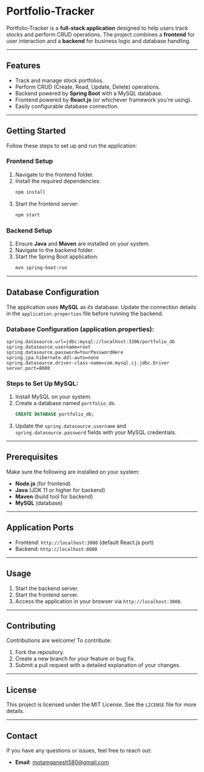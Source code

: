 # **Portfolio-Tracker**

Portfolio-Tracker is a **full-stack application** designed to help users track stocks and perform CRUD operations. The project combines a **frontend** for user interaction and a **backend** for business logic and database handling.

---

## **Features**
- Track and manage stock portfolios.
- Perform CRUD (Create, Read, Update, Delete) operations.
- Backend powered by **Spring Boot** with a MySQL database.
- Frontend powered by **React.js** (or whichever framework you're using).
- Easily configurable database connection.

---

## **Getting Started**

Follow these steps to set up and run the application:

### **Frontend Setup**
1. Navigate to the frontend folder.
2. Install the required dependencies:
   ```bash
   npm install
   ```
3. Start the frontend server:
   ```bash
   npm start
   ```

### **Backend Setup**
1. Ensure **Java** and **Maven** are installed on your system.
2. Navigate to the backend folder.
3. Start the Spring Boot application:
   ```bash
   mvn spring-boot:run
   ```

---

## **Database Configuration**

The application uses **MySQL** as its database. Update the connection details in the `application.properties` file before running the backend.

### **Database Configuration (application.properties)**:
```properties
spring.datasource.url=jdbc:mysql://localhost:3306/portfolio_db
spring.datasource.username=root
spring.datasource.password=YourPasswordHere
spring.jpa.hibernate.ddl-auto=none
spring.datasource.driver-class-name=com.mysql.cj.jdbc.Driver
server.port=8080
```

### **Steps to Set Up MySQL**:
1. Install MySQL on your system.
2. Create a database named `portfolio_db`:
   ```sql
   CREATE DATABASE portfolio_db;
   ```
3. Update the `spring.datasource.username` and `spring.datasource.password` fields with your MySQL credentials.

---

## **Prerequisites**

Make sure the following are installed on your system:

- **Node.js** (for frontend)
- **Java** (JDK 11 or higher for backend)
- **Maven** (build tool for backend)
- **MySQL** (database)

---

## **Application Ports**

- Frontend: `http://localhost:3000` (default React.js port)
- Backend: `http://localhost:8080`

---

## **Usage**

1. Start the backend server.
2. Start the frontend server.
3. Access the application in your browser via `http://localhost:3000`.

---

## **Contributing**

Contributions are welcome! To contribute:
1. Fork the repository.
2. Create a new branch for your feature or bug fix.
3. Submit a pull request with a detailed explanation of your changes.

---

## **License**

This project is licensed under the MIT License. See the `LICENSE` file for more details.

---

## **Contact**

If you have any questions or issues, feel free to reach out:

- **Email**: [motamganesh580@gmail.com](mailto:motamganesh580@gmail.com)

